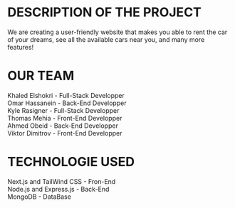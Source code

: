 # DESCRIPTION OF THE PROJECT
  We are creating a user-friendly website that makes you able to rent the car of your dreams, see all the available cars near you, and many more features!

# OUR TEAM
  Khaled Elshokri - Full-Stack Developper  
  Omar Hassanein - Back-End Developper  
  Kyle Rasigner - Full-Stack Developper  
  Thomas Mehia - Front-End Developper  
  Ahmed Obeid - Back-End Developper  
  Viktor Dimitrov - Front-End Developper  
  
# TECHNOLOGIE USED
  Next.js and TailWind CSS - Fron-End  
  Node.js and Express.js - Back-End  
  MongoDB - DataBase  
  
  
  
  
